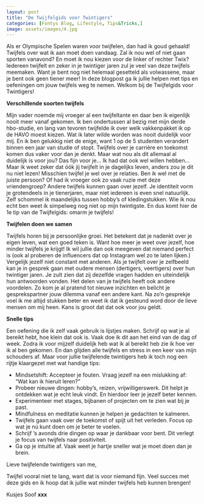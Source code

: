```yaml
---
layout: post
title: "De Twijfelgids voor Twintigers"
categories: [Fontys Blog, Lifestyle, Tips&Tricks,]
image: assets/images/4.jpg
---
```


Als er Olympische Spelen waren voor twijfelen, dan had ik goud gehaald! Twijfels over wat ik aan moet doen vandaag. Zal ik nou wel of niet gaan sporten vanavond? En moet ik nou kiezen voor de linker of rechter Twix? Iedereen twijfelt en zeker in je twintiger jaren zul je veel van deze twijfels meemaken. Want je bent nog niet helemaal gesetteld als volwassene, maar je bent ook geen tiener meer! In deze blogpost ga ik jullie helpen met tips en oefeningen om jouw twijfels weg te nemen. Welkom bij de Twijfelgids voor Twintigers!

**Verschillende soorten twijfels**

Mijn vader noemde mij vroeger al een twijfeltante en daar ben ik eigenlijk nooit meer vanaf gekomen. Ik ben ondertussen al bezig met mijn derde hbo-studie, en lang van tevoren twijfelde ik over welk vakkenpakket ik op de HAVO moest kiezen. Wat ik later wilde worden was nooit duidelijk voor mij. En ik ben gelukkig niet de enige, want 1 op de 5 studenten verandert binnen een jaar van studie of stopt. 
Twijfels over je carrière en toekomst komen dus vaker voor dan je denkt. Maar wat nou als dit allemaal al duidelijk is voor jou? Das fijn voor je… Ik had dat ook wel willen hebben… Maar ik weet zeker dat óók jij twijfelt in je dagelijks leven, anders zou je dit nu niet lezen! Misschien twijfel je wel over je relaties. Ben ik wel met de juiste persoon? Of had ik vroeger ook zo vaak ruzie met deze vriendengroep? Andere twijfels kunnen gaan over jezelf. Je identiteit vorm je grotendeels in je tienerjaren, maar niet iedereen is even snel natuurlijk. Zelf schommel ik maandelijks tussen hobby’s of kledingstukken. Wie ik nou echt ben weet ik simpelweg nog niet op mijn twintigste. En dus komt hier de 1e tip van de Twijfelgids: omarm je twijfels!

**Twijfelen doen we samen**

Twijfels horen bij je persoonlijke groei. Het betekent dat je nadenkt over je eigen leven, wat een goed teken is. Want hoe meer je weet over jezelf, hoe minder twijfels je krijgt! Ik wil jullie dan ook meegeven dat niemand perfect is (ook al proberen de influencers dat op Instagram wel zo te laten lijken.) Vergelijk jezelf niet constant met anderen. Als je twijfelt over je zelfbeeld kan je in gesprek gaan met oudere mensen (dertigers, veertigers) over hun twintiger jaren. Je zult zien dat zij dezelfde vragen hadden en uiteindelijk hun antwoorden vonden. Het delen van je twijfels heeft ook andere voordelen. Zo kom je al pratend tot nieuwe inzichten en belicht je gesprekspartner jouw dilemma vanaf een andere kant. Na zo’n gesprekje voel ik me altijd stukken beter en weet ik dat ik gesteund word door de lieve mensen om mij heen. Kans is groot dat dat ook voor jou geldt.

**Snelle tips**

Een oefening die ik zelf vaak gebruik is lijstjes maken. Schrijf op wat je al bereikt hebt, hoe klein dat ook is. Vaak doe ik dit aan het eind van de dag of week. Zodra ik voor mijzelf duidelijk heb wat ik al bereikt heb zie ik hoe ver ik al ben gekomen. En dan glijden alle twijfels en stress in een keer van mijn schouders af. Maar voor jullie twijfelende twintigers heb ik toch nog een rijtje klaargezet met wat handige tips:

-	Mindsetshift: Accepteer je fouten. Vraag jezelf na een mislukking af: “Wat kan ik hieruit leren?” 
-	Probeer nieuwe dingen: hobby’s, reizen, vrijwilligerswerk. Dit helpt je ontdekken wat je echt leuk vindt. En hierdoor leer je jezelf beter kennen.
-	Experimenteer met stages, bijbanen of projecten om te zien wat bij je past.
-	Mindfulness en meditatie kunnen je helpen je gedachten te kalmeren.
-	Twijfels gaan vaak over de toekomst of spijt uit het verleden. Focus op wat je nú kunt doen om je beter te voelen.
-	Schrijf ’s avonds drie dingen op waar je dankbaar voor bent. Dit verlegt je focus van twijfels naar positiviteit.
-	Ga op je intuïtie af. Vaak weet je hartje sneller wat je moet doen dan je brein.

Lieve twijfelende twintigers van me,

Twijfel vooral niet te lang, want dat is voor niemand fijn. Veel succes met deze gids en ik hoop dat ik jullie wat minder twijfels heb kunnen brengen! 

Kusjes Soof **xxx**
